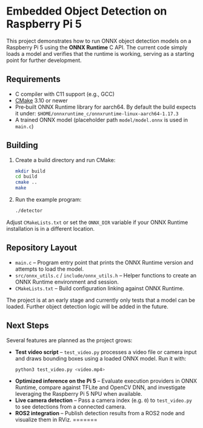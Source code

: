 # Embedded Object Detection on Raspberry Pi 5

This project demonstrates how to run ONNX object detection models on a Raspberry Pi 5 using the **ONNX Runtime** C API.  The current code simply loads a model and verifies that the runtime is working, serving as a starting point for further development.

## Requirements

- C compiler with C11 support (e.g., GCC)
- [CMake](https://cmake.org/) 3.10 or newer
- Pre‑built ONNX Runtime library for aarch64.  By default the build expects it under:
  `$HOME/onnxruntime_c/onnxruntime-linux-aarch64-1.17.3`
- A trained ONNX model (placeholder path `model/model.onnx` is used in `main.c`)

## Building

1. Create a build directory and run CMake:
   ```bash
   mkdir build
   cd build
   cmake ..
   make
   ```
2. Run the example program:
   ```bash
   ./detector
   ```

Adjust `CMakeLists.txt` or set the `ONNX_DIR` variable if your ONNX Runtime installation is in a different location.

## Repository Layout

- `main.c` – Program entry point that prints the ONNX Runtime version and attempts to load the model.
- `src/onnx_utils.c` / `include/onnx_utils.h` – Helper functions to create an ONNX Runtime environment and session.
- `CMakeLists.txt` – Build configuration linking against ONNX Runtime.

The project is at an early stage and currently only tests that a model can be loaded.  Further object detection logic will be added in the future.

## Next Steps

Several features are planned as the project grows:

- **Test video script** – `test_video.py` processes a video file or camera input and draws bounding boxes using a loaded ONNX model. Run it with:
  ```bash
  python3 test_video.py <video.mp4>
  ```
- **Optimized inference on the Pi 5** – Evaluate execution providers in ONNX Runtime, compare against TFLite and OpenCV DNN, and investigate leveraging the Raspberry Pi 5 NPU when available.
- **Live camera detection** – Pass a camera index (e.g. `0`) to `test_video.py` to see detections from a connected camera.
- **ROS2 integration** – Publish detection results from a ROS2 node and visualize them in RViz.
=======

